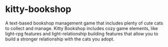 # kitty-bookshop
A text-based bookshop management game that includes plenty of cute cats to collect and manage. Kitty Bookshop includes cozy game elements, like light-rpg features and light-relationship building features that allow you to build a stronger relationship with the cats you adopt.
